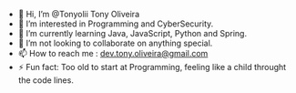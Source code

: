 - 👋 Hi, I’m @Tonyolii Tony Oliveira
- 👀 I’m interested in Programming and CyberSecurity.
- 🌱 I’m currently learning Java, JavaScript, Python and Spring.
- 💞️ I’m not looking to collaborate on anything special.
- 📫 How to reach me : dev.tony.oliveira@gmail.com
- ⚡ Fun fact: Too old to start at Programming, feeling like a child throught the code lines.

<!---
Tonyolii/Tonyolii is a ✨ special ✨ repository because its `README.md` (this file) appears on your GitHub profile.
You can click the Preview link to take a look at your changes.
--->
